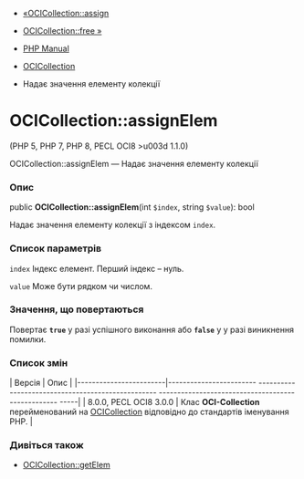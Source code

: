 - [«OCICollection::assign](ocicollection.assign.md)
- [OCICollection::free »](ocicollection.free.md)

- [PHP Manual](index.md)
- [OCICollection](class.ocicollection.md)
- Надає значення елементу колекції

# OCICollection::assignElem

(PHP 5, PHP 7, PHP 8, PECL OCI8 \>u003d 1.1.0)

OCICollection::assignElem — Надає значення елементу колекції

### Опис

public **OCICollection::assignElem**(int `$index`, string `$value`):
bool

Надає значення елементу колекції з індексом `index`.

### Список параметрів

`index`
Індекс елемент. Перший індекс – нуль.

`value`
Може бути рядком чи числом.

### Значення, що повертаються

Повертає **`true`** у разі успішного виконання або **`false`** у
у разі виникнення помилки.

### Список змін

| Версія | Опис |
|------------------------|------------------------ -------------------------------------------------- -------------------------------------------------- -----|
| 8.0.0, PECL OCI8 3.0.0 | Клас **OCI-Collection** перейменований на [OCICollection](class.ocicollection.md) відповідно до стандартів іменування PHP. |

### Дивіться також

- [OCICollection::getElem](ocicollection.getelem.md)
